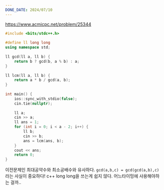 ```yaml
---
DONE_DATE: 2024/07/10
---
```

https://www.acmicpc.net/problem/25344


```c++
#include <bits/stdc++.h>  
  
#define ll long long  
using namespace std;  
  
ll gcd(ll a, ll b) {  
    return b ? gcd(b, a % b) : a;  
}  
  
ll lcm(ll a, ll b) {  
    return a * b / gcd(a, b);  
}  
  
int main() {  
    ios::sync_with_stdio(false);  
    cin.tie(nullptr);  
  
    ll a;  
    cin >> a;  
    ll ans = 1;  
    for (int i = 0; i < a - 2; i++) {  
        ll b;  
        cin >> b;  
        ans = lcm(ans, b);  
    }  
    cout << ans;  
    return 0;  
}
```

이전문제인 최대공약수와 최소공배수와 유사하다.
`gcd(a,b,c) = gcd(gcd(a,b),c)`
라는 사실이 중요하다!
c++ long long을 쓰는게 쉽지 않다. 어느타이밍에 사용해야하는 걸까..
